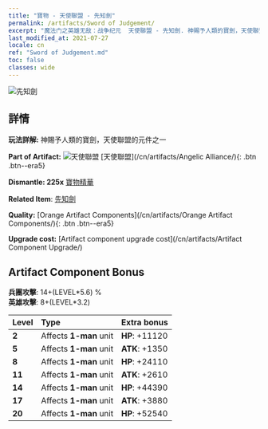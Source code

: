 ```yaml
---
title: "寶物 - 天使聯盟 - 先知劍"
permalink: /artifacts/Sword of Judgement/
excerpt: "魔法门之英雄无敌：战争纪元  天使聯盟 - 先知劍. 神賜予人類的寶劍，天使聯盟的元件之一"
last_modified_at: 2021-07-27
locale: cn
ref: "Sword of Judgement.md"
toc: false
classes: wide
---
```


 ![先知劍](/images/t/artifact_40411.png)



## 詳情

 **玩法詳解:** 神賜予人類的寶劍，天使聯盟的元件之一

 **Part of Artifact:** ![天使聯盟](/images/t/icon_artifact_41.png) [天使聯盟](/cn/artifacts/Angelic Alliance/){: .btn .btn--era5}

 **Dismantle: 225x** [寶物精華](/cn/Items/con_905/)

 **Related Item**: [先知劍](/cn/Items/art_150/)

 **Quality:** [Orange Artifact Components](/cn/artifacts/Orange Artifact Components/){: .btn .btn--era5}

 **Upgrade cost:** [Artifact component upgrade cost](/cn/artifacts/Artifact Component Upgrade/)

## Artifact Component Bonus

  **兵團攻擊**: 14+(LEVEL\*5.6) %<br/>**英雄攻擊**: 8+(LEVEL\*3.2)

  |  Level  | Type |    Extra bonus  | 
  |:--------|:-----|:----------------| 
  | **2** | Affects **1-man** unit | **HP**: +11120 | 
  | **5** | Affects **1-man** unit | **ATK**: +1350 | 
  | **8** | Affects **1-man** unit | **HP**: +24110 | 
  | **11** | Affects **1-man** unit | **ATK**: +2610 | 
  | **14** | Affects **1-man** unit | **HP**: +44390 | 
  | **17** | Affects **1-man** unit | **ATK**: +3880 | 
  | **20** | Affects **1-man** unit | **HP**: +52540 | 
